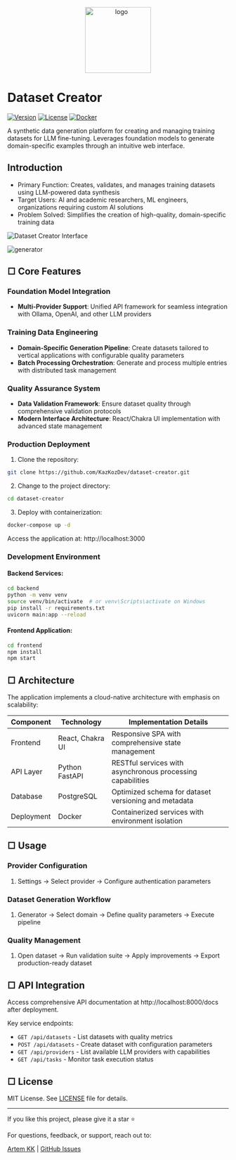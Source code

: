 
<p align="center">
  <img src="https://github.com/user-attachments/assets/503b816e-f2b7-4e75-8c10-8a13b1e755ca" alt="logo" width="150"/>
</p>
  
# Dataset Creator
[![Version](https://img.shields.io/badge/version-1.1.1-blue.svg)](https://github.com/KazKozDev/dataset-creator)
[![License](https://img.shields.io/badge/license-MIT-green.svg)](https://github.com/KazKozDev/dataset-creator/blob/main/LICENSE)
[![Docker](https://img.shields.io/badge/docker-ready-brightgreen.svg)](https://github.com/KazKozDev/dataset-creator/blob/main/docker-compose.yml)

A synthetic data generation platform for creating and managing training datasets for LLM fine-tuning. Leverages foundation models to generate domain-specific examples through an intuitive web interface.

## Introduction
- Primary Function: Creates, validates, and manages training datasets using LLM-powered data synthesis
- Target Users: AI and academic researchers, ML engineers, organizations requiring custom AI solutions
- Problem Solved: Simplifies the creation of high-quality, domain-specific training data

![Dataset Creator Interface](https://github.com/user-attachments/assets/3dedfdaa-0ea2-4667-b43d-ba6fe68fa985)

![generator](https://github.com/user-attachments/assets/d6654f21-dd34-4c2c-a76a-cc5b4bd14712)

## □ Core Features

### Foundation Model Integration
- **Multi-Provider Support**: Unified API framework for seamless integration with Ollama, OpenAI, and other LLM providers

### Training Data Engineering
- **Domain-Specific Generation Pipeline**: Create datasets tailored to vertical applications with configurable quality parameters
- **Batch Processing Orchestration**: Generate and process multiple entries with distributed task management

### Quality Assurance System
- **Data Validation Framework**: Ensure dataset quality through comprehensive validation protocols
- **Modern Interface Architecture**: React/Chakra UI implementation with advanced state management

### Production Deployment
1. Clone the repository:
```bash
git clone https://github.com/KazKozDev/dataset-creator.git
```

2. Change to the project directory:
```bash
cd dataset-creator
```

3. Deploy with containerization:
```bash
docker-compose up -d
```

Access the application at: http://localhost:3000

### Development Environment

#### Backend Services:
```bash
cd backend
python -m venv venv
source venv/bin/activate  # or venv\Scripts\activate on Windows
pip install -r requirements.txt
uvicorn main:app --reload
```

#### Frontend Application:
```bash
cd frontend
npm install
npm start
```

## □ Architecture

The application implements a cloud-native architecture with emphasis on scalability:

| Component | Technology | Implementation Details |
|-----------|------------|---------|
| Frontend  | React, Chakra UI | Responsive SPA with comprehensive state management |
| API Layer | Python FastAPI | RESTful services with asynchronous processing capabilities |
| Database  | PostgreSQL | Optimized schema for dataset versioning and metadata |
| Deployment| Docker | Containerized services with environment isolation |

## □ Usage

### Provider Configuration
1. Settings → Select provider → Configure authentication parameters

### Dataset Generation Workflow
1. Generator → Select domain → Define quality parameters → Execute pipeline

### Quality Management
1. Open dataset → Run validation suite → Apply improvements → Export production-ready dataset

## □ API Integration

Access comprehensive API documentation at http://localhost:8000/docs after deployment.

Key service endpoints:
- `GET /api/datasets` - List datasets with quality metrics
- `POST /api/datasets` - Create dataset with configuration parameters
- `GET /api/providers` - List available LLM providers with capabilities
- `GET /api/tasks` - Monitor task execution status

## □ License

MIT License. See [LICENSE](https://github.com/KazKozDev/dataset-creator/blob/main/LICENSE) file for details.

---


If you like this project, please give it a star ⭐

For questions, feedback, or support, reach out to:

[Artem KK](https://www.linkedin.com/in/kazkozdev/) | [GitHub Issues](https://github.com/KazKozDev/dataset-creator/issues)
